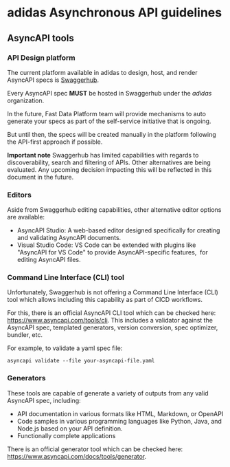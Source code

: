 # adidas Asynchronous API guidelines

## AsyncAPI tools

### API Design platform

The current platform available in adidas to design, host, and render AsyncAPI specs is [Swaggerhub](https://design.api.3stripes.io/).

Every AsyncAPI spec **MUST** be hosted in Swaggerhub under the *adidas* organization.

In the future, Fast Data Platform team will provide mechanisms to auto generate your specs as part of the self-service initiative that is ongoing.

But until then, the specs will be created manually in the platform following the API-first approach if possible.

**Important note** Swaggerhub has limited capabilities with regards to discoverability, search and filtering of APIs. Other alternatives are being evaluated. Any upcoming decision impacting this will be reflected in this document in the future.

### Editors

Aside from Swaggerhub editing capabilities, other alternative editor options are available:

- AsyncAPI Studio: A web-based editor designed specifically for creating and validating AsyncAPI documents.
- Visual Studio Code: VS Code can be extended with plugins like "AsyncAPI for VS Code" to provide AsyncAPI-specific features,  for editing AsyncAPI files.

### Command Line Interface (CLI) tool

Unfortunately, Swaggerhub is not offering a Command Line Interface (CLI) tool which allows including this capability as part of CICD workflows. 

For this, there is an official AsyncAPI CLI tool which can be checked here: https://www.asyncapi.com/tools/cli. This includes a validator against the AsyncAPI spec, templated generators, version conversion, spec optimizer, bundler, etc.

For example, to validate a yaml spec file:

```
asyncapi validate --file your-asyncapi-file.yaml
```

### Generators

These tools are capable of generate a variety of outputs from any valid AsyncAPI spec, including:

- API documentation in various formats like HTML, Markdown, or OpenAPI
- Code samples in various programming languages like Python, Java, and Node.js based on your API definition. 
- Functionally complete applications

There is an official generator tool which can be checked here: https://www.asyncapi.com/docs/tools/generator.